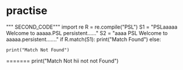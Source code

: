 # practise
""" SECOND_CODE"""
import re
R = re.compile("PSL")
S1 = "PSLaaaaa Welcome to aaaaa.PSL persistent......"
S2 = "aaaa PSL Welcome to aaaaa.persistent......."
if R.match(S1):
    print("Match Found")
else:

    print("Match Not Found")
=======
    print("Match Not hii not not Found")

